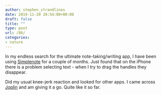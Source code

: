 ```yaml
---
author: stephen_strandlines
date: 2019-11-20 20:54:00+00:00
draft: false
title: ""
type: post
url: /86/
categories:
- nature
---
```


In my endless search for the ultimate note-taking/writing app, I have been using [Simplenote](https://simplenote.com) for a couple of months. Just found that on the iPhone there is a problem selecting text - when I try to drag the handles they disappear. 

Did my usual knee-jerk reaction and looked for other apps. I came across [Joplin](https://joplinapp.org) and am giving it a go. Quite like it so far.
